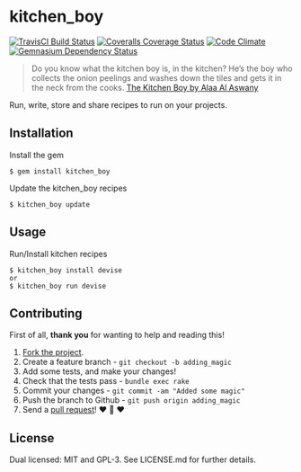 # kitchen_boy
[![TravisCI Build Status](https://travis-ci.org/aitherios/kitchen_boy.png?branch=master)](https://travis-ci.org/aitherios/kitchen_boy)
[![Coveralls Coverage Status](https://coveralls.io/repos/aitherios/kitchen_boy/badge.png)](https://coveralls.io/r/aitherios/kitchen_boy)
[![Code Climate](https://codeclimate.com/github/aitherios/kitchen_boy.png)](https://codeclimate.com/github/aitherios/kitchen_boy)
[![Gemnasium Dependency Status](https://gemnasium.com/aitherios/kitchen_boy.png)](https://gemnasium.com/aitherios/kitchen_boy)

> Do you know what the kitchen boy is, in the kitchen?
> He’s the boy who collects the onion peelings and washes down the tiles and gets it in the neck from the cooks.
> [The Kitchen Boy by Alaa Al Aswany](http://www.fiftytwostories.com/?p=630)
 
Run, write, store and share recipes to run on your projects.

## Installation

Install the gem

    $ gem install kitchen_boy

Update the kitchen_boy recipes

    $ kitchen_boy update

## Usage

Run/Install kitchen recipes

    $ kitchen_boy install devise
    or
    $ kitchen_boy run devise

## Contributing

First of all, **thank you** for wanting to help and reading this!

1. [Fork the project](https://help.github.com/articles/fork-a-repo).
2. Create a feature branch - `git checkout -b adding_magic`
3. Add some tests, and make your changes!
4. Check that the tests pass - `bundle exec rake`
5. Commit your changes - `git commit -am "Added some magic"`
6. Push the branch to Github - `git push origin adding_magic`
7. Send a [pull request](https://help.github.com/articles/using-pull-requests)! :heart: :sparkling_heart: :heart:

## License

Dual licensed: MIT and GPL-3. See LICENSE.md for further details.
